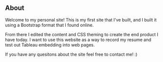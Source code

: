 ## About
Welcome to my personal site! 
This is my first site that I've built, and I built it using a Bootstrap format that I found online. 

From there I edited the content and CSS theming to create the end product I have today. 
I want to use this website as a way to record my resume and test out Tableau embedding into web pages. 

If you have any quesitons about the site feel free to contact me! :)
